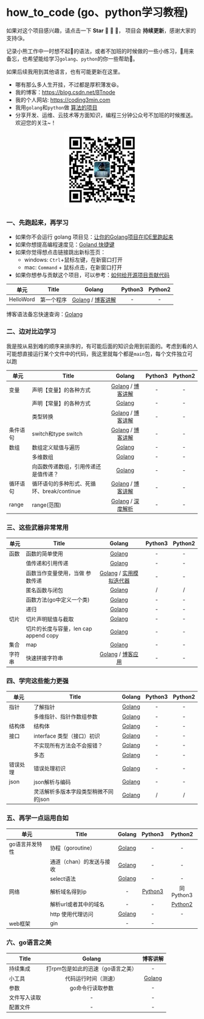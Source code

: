 # how_to_code (go、python学习教程)

如果对这个项目感兴趣，请点击一下 **Star** :star2: :bow: :star2:， 项目会 **持续更新**，感谢大家的支持:kissing_heart:。

记录小熊工作中一时想不起:thought_balloon:的语法，或者不加班的时候做的一些小练习，:metal:用来备忘，也希望能给学习`golang`、`python`的你一些帮助:revolving_hearts:。

如果后续我用到其他语言，也有可能更新在这里。

* 哪有那么多人生开挂，不过都是厚积薄发:laughing:。
* 我的博客：https://blog.csdn.net/BTnode
* 我的个人网站: https://coding3min.com
* 我用`golang`和`python`做 [算法的项目](https://github.com/pzqu/LeetCode)
* 分享开发、运维、云技术等方面知识，编程三分钟公众号不加班的时候推送。欢迎您的关注~！

<div align="center"><img border="0" src="qrcode.jpg" alt="Coder" title="gongzhonghao" with="200" height="200"></div>

### 一、先跑起来，再学习

* 如果你不会运行 golang 项目见：[让你的Golang项目在IDE里跑起来](https://coding3min.com/646.html)
* 如果你想提高编程速度见：[Goland 快捷键](goland.md)
* 如果你觉得想点击链接跳出新标签页：
    * windows: `Ctrl`+鼠标左键，在新窗口打开
    * mac: `Command` + 鼠标点击，在新窗口打开 
* 如果你想参与贡献这个项目，可以参考：[如何给开源项目贡献代码](howToContribute.md)

| 单元 |                  Title                   |                  Golang                  |     Python3                |           Python2 |
| ---- | ---- | :--------------------------------------: | :--------------------------------------: |  :--------------------------------------: | 
| HelloWord| 第一个程序 | [Golang](golang/easy/hello.go) / [博客讲解](https://coding3min.com/725.html)|-|-|


博客语法备忘快速查询：[Golang](https://coding3min.com/561.html)

### 二、边对比边学习

我是按从易到难的顺序来排序的，有可能后面的知识会用到前面的。考虑到看的人可能想直接运行某个文件中的代码，我这里就每个都是`main`包，每个文件独立可以跑

| 单元 |                  Title                   |                  Golang                  |     Python3                |           Python2 |
| ---- | ---- | :--------------------------------------: | :--------------------------------------: |  :--------------------------------------: | 
| 变量 | 声明【变量】的各种方式 | [Golang](golang/easy/variable/variable.go) / [博客讲解](https://coding3min.com/727.html) |-|-|
| |声明【常量】的各种方式 | [Golang](golang/easy/variable/const.go) |-|-|
| |类型转换|[Golang](golang/easy/type/type1.go) / [博客讲解](https://coding3min.com/729.html)|-|-|
| 条件语句| switch和type switch | [Golang](golang/easy/ifelse_switch/switch.go) / [博客讲解](https://coding3min.com/731.html) |-|-|
| 数组| 数组定义赋值与遍历|[Golang](golang/easy/arrray/array1.go)| - | - |
|  | 多维数组 | [Golang](golang/easy/arrray/array2.go) | - | - |
| | 向函数传递数组，引用传递还是值传递？| [Golang](golang/easy/arrray/array3.go)| - | - | 
| 循环语句 | 循环语句的多种形式、死循环、break/continue | [Golang](golang/easy/for_range/for.go) / [博客讲解](https://coding3min.com/735.html) |-|-| 
| range | range(范围) | [Golang](golang/easy/range/range1.go) / [深度解析](https://coding3min.com/741.html) | - | - |


### 三、这些武器非常常用

| 单元 |                  Title                   |                  Golang                  |     Python3                |           Python2 |
| ---- | ---- | :--------------------------------------: | :--------------------------------------: |  :--------------------------------------: | 
| 函数|函数的简单使用| [Golang](golang/easy/function/main.go)| - | -|
| | 值传递和引用传递| [Golang](golang/easy/function/more.go)|-|-|
| | 函数当作变量使用，当做 参数传递|[Golang](golang/easy/function/function_value.go) / [实用模拟迭代器](golang/easy/function/function_value_good_demo.go)|-|-| 
| | 匿名函数与闭包| [Golang](golang/easy/function/close_package.go)| / | / |
| | 函数方法(go中定义一个类)|[Golang](golang/easy/function/go_class.go)| - | - |
| | 递归 | [Golang](golang/easy/function/recursive.go) |-|-|
| 切片| 切片声明赋值与截取 | [Golang](golang/easy/slice/slice1.go)|-|-|
| | 切片的长度与容量，len cap append copy |  [Golang](golang/easy/slice/slice2.go)|-|-|
| 集合 | map | [Golang](golang/easy/map/map1.go)|-|-|
| 字符串 |快速拼接字符串|[Golang](golang/easy/string/append_string.go) / [博客应用](https://coding3min.com/675.html)|-| -|

### 四、学完这些能力更强

| 单元 |                  Title                   |                  Golang                  |     Python3                |           Python2 |
| ---- | ---- | :--------------------------------------: | :--------------------------------------: |  :--------------------------------------: | 
| 指针| 了解指针|[Golang](golang/easy/point/point1.go)| - | - |
| | 多维指针、指针作数组参数| [Golang](golang/easy/point/point2.go)| - | - |
| 结构体| 结构体 | [Golang](golang/easy/struct/struct1.go) | -|-|
| 接口 | interface 类型（接口）初识| [Golang](golang/medium/interface/interface1.go)|-|-|
| | 不实现所有方法会不会报错？| [Golang](golang/medium/interface/interface2.go)|-|-|
| | 多态| [Golang](golang/medium/interface_more/interface3.go)|-|-|
| 错误处理 | 错误处理初识 | [Golang](golang/easy/errors/error1.go)|-|-|
|json |json解析与编码   | [Golang](golang/easy/json/parse_json.go) |-| -|
| |灵活解析多版本字段类型稍微不同的json   | [Golang](golang/medium/json_interface/fixed_json.go) | / |  / |


### 五、再学一点运用自如


| 单元 |                  Title                   |                  Golang                  |      Python3                |           Python2 |
| ---- | ---- | :--------------------------------------: | :--------------------------------------: |  :--------------------------------------: | 
| go语言并发特性 | 协程（goroutine）| [Golang](golang/medium/chan/goroutine.go)|  - | - |
| |通道（chan）的发送与接收 | [Golang](golang/medium/chan/chan.go) |  - | - |
| |select语法 | [Golang](golang/medium/chan/select.go) |  - | - |
| 网络 | 解析域名得到ip |-| [Python3](python/network/pase_hostname.py) | 同Python3 |
| |解析url或者其中的域名 |-|- |  [Python2](python/network/py2_parse_url_hostname.py)  |
| | http 使用代理访问|[Golang](golang/medium/http_proxy/static_proxy.go)| - | - |
| web框架 | gin |- |- |

### 六、go语言之美
|                  Title                   |                  Golang                  |    博客讲解|
| ---- | :--------------------------------------: | :--------------------------------------: | 
| 持续集成 | 打rpm包是如此的迅速（go语言之美） | - | [博客讲解](https://coding3min.com/716.html) |
| 小工具 |代码运行时间（测速）| [Golang](golang/utils/speed.go) |-|
| 参数|go命令行读取参数|-|-|
| 文件写入读取 |-|-|-|
|配置文件|-|-|-|
